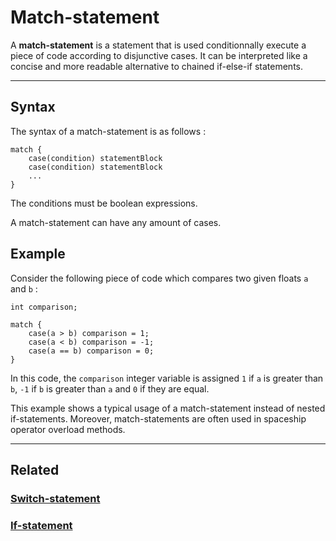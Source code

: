 # Match-statement
A **match-statement** is a statement that is used conditionnally execute a piece of code according to disjunctive cases.
It can be interpreted like a concise and more readable alternative to chained if-else-if statements.


---


## Syntax
The syntax of a match-statement is as follows :
```poly
match {
    case(condition) statementBlock
    case(condition) statementBlock
    ...
}
```

The conditions must be boolean expressions.

A match-statement can have any amount of cases.


## Example
Consider the following piece of code which compares two given floats `a` and `b` :
```poly
int comparison;

match {
    case(a > b) comparison = 1;
    case(a < b) comparison = -1;
    case(a == b) comparison = 0;
}
```

In this code, the `comparison` integer variable is assigned `1` if `a` is greater than `b`,
`-1` if `b` is greater than `a` and `0` if they are equal.

This example shows a typical usage of a match-statement instead of nested if-statements.
Moreover, match-statements are often used in spaceship operator overload methods.


---


## Related
### [Switch-statement](Switch-statement.md)
### [If-statement](If-statement.md)